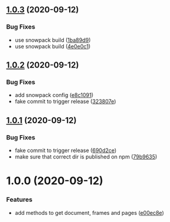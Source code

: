 ## [1.0.3](https://github.com/lyne-design-system/lyne-helper-figma-api/compare/v1.0.2...v1.0.3) (2020-09-12)


### Bug Fixes

* use snowpack build ([1ba89d9](https://github.com/lyne-design-system/lyne-helper-figma-api/commit/1ba89d96d7ffa38a34845e2a6ba1373b0152c640))
* use snowpack build ([4e0e0c1](https://github.com/lyne-design-system/lyne-helper-figma-api/commit/4e0e0c19f98a9c9091ec2ed5955573f35089dc4e))

## [1.0.2](https://github.com/lyne-design-system/lyne-helper-figma-api/compare/v1.0.1...v1.0.2) (2020-09-12)


### Bug Fixes

* add snowpack config ([e8c1091](https://github.com/lyne-design-system/lyne-helper-figma-api/commit/e8c1091b50ebb86d65a0cf313acd2290f2652fa5))
* fake commit to trigger release ([323807e](https://github.com/lyne-design-system/lyne-helper-figma-api/commit/323807e99473bcaf52c961d18ad892b5f2c2489c))

## [1.0.1](https://github.com/lyne-design-system/lyne-helper-figma-api/compare/v1.0.0...v1.0.1) (2020-09-12)


### Bug Fixes

* fake commit to trigger release ([690d2ce](https://github.com/lyne-design-system/lyne-helper-figma-api/commit/690d2ceee8f6c61a938255a43c3e29da4672e618))
* make sure that correct dir is published on npm ([79b9635](https://github.com/lyne-design-system/lyne-helper-figma-api/commit/79b9635c46d535742ab08afdab135496753f2e2c))

# 1.0.0 (2020-09-12)


### Features

* add methods to get document, frames and pages ([e00ec8e](https://github.com/lyne-design-system/lyne-helper-figma-api/commit/e00ec8e89d9e4b1f441cae40dfef3f1c4576f58a))
